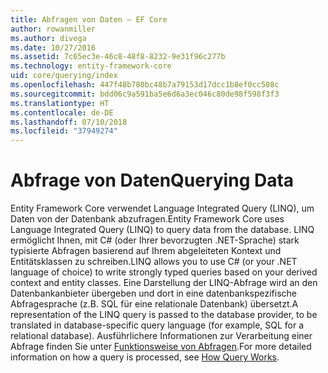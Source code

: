```yaml
---
title: Abfragen von Daten – EF Core
author: rowanmiller
ms.author: divega
ms.date: 10/27/2016
ms.assetid: 7c65ec3e-46c8-48f8-8232-9e31f96c277b
ms.technology: entity-framework-core
uid: core/querying/index
ms.openlocfilehash: 447f48b780bc48b7a79153d17dcc1b8ef0cc508c
ms.sourcegitcommit: bdd06c9a591ba5e6d6a3ec046c80de98f598f3f3
ms.translationtype: HT
ms.contentlocale: de-DE
ms.lasthandoff: 07/10/2018
ms.locfileid: "37949274"
---
```

# <a name="querying-data"></a><span data-ttu-id="81bea-102">Abfrage von Daten</span><span class="sxs-lookup"><span data-stu-id="81bea-102">Querying Data</span></span>

<span data-ttu-id="81bea-103">Entity Framework Core verwendet Language Integrated Query (LINQ), um Daten von der Datenbank abzufragen.</span><span class="sxs-lookup"><span data-stu-id="81bea-103">Entity Framework Core uses Language Integrated Query (LINQ) to query data from the database.</span></span> <span data-ttu-id="81bea-104">LINQ ermöglicht Ihnen, mit C# (oder Ihrer bevorzugten .NET-Sprache) stark typisierte Abfragen basierend auf Ihrem abgeleiteten Kontext und Entitätsklassen zu schreiben.</span><span class="sxs-lookup"><span data-stu-id="81bea-104">LINQ allows you to use C# (or your .NET language of choice) to write strongly typed queries based on your derived context and entity classes.</span></span> <span data-ttu-id="81bea-105">Eine Darstellung der LINQ-Abfrage wird an den Datenbankanbieter übergeben und dort in eine datenbankspezifische Abfragesprache (z.B. SQL für eine relationale Datenbank) übersetzt.</span><span class="sxs-lookup"><span data-stu-id="81bea-105">A representation of the LINQ query is passed to the database provider, to be translated in database-specific query language (for example, SQL for a relational database).</span></span> <span data-ttu-id="81bea-106">Ausführlichere Informationen zur Verarbeitung einer Abfrage finden Sie unter [Funktionsweise von Abfragen](overview.md).</span><span class="sxs-lookup"><span data-stu-id="81bea-106">For more detailed information on how a query is processed, see [How Query Works](overview.md).</span></span>
